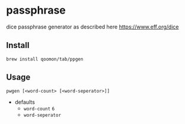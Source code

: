 # passphrase
dice passphrase generator as described here https://www.eff.org/dice

## Install
`brew install qoomon/tab/ppgen`

## Usage
`pwgen [<word-count> [<word-seperator>]] `
* defaults
  * `word-count` `6`
  * `word-seperator` ` `
